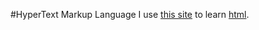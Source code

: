 #HyperText Markup Language
I use [this site]( "http://www.w3schools.com/html/default.asp" ) to learn [html](https://en.wikipedia.org/wiki/HTML).
